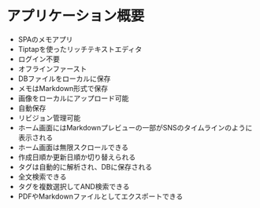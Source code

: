 # アプリケーション概要

- SPAのメモアプリ
- Tiptapを使ったリッチテキストエディタ
- ログイン不要
- オフラインファースト
- DBファイルをローカルに保存
- メモはMarkdown形式で保存
- 画像をローカルにアップロード可能
- 自動保存
- リビジョン管理可能
- ホーム画面にはMarkdownプレビューの一部がSNSのタイムラインのように表示される
- ホーム画面は無限スクロールできる
- 作成日順か更新日順か切り替えられる
- タグは自動的に解析され、DBに保存される
- 全文検索できる
- タグを複数選択してAND検索できる
- PDFやMarkdownファイルとしてエクスポートできる
